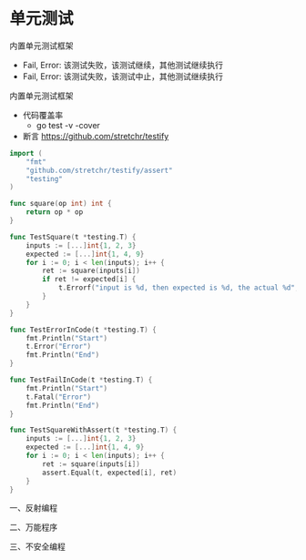 # 单元测试

内置单元测试框架
- Fail, Error: 该测试失败，该测试继续，其他测试继续执行
- Fail, Error: 该测试失败，该测试中止，其他测试继续执行

内置单元测试框架
- 代码覆盖率
    - go test -v -cover
- 断言
    https://github.com/stretchr/testify

```go
import (
	"fmt"
	"github.com/stretchr/testify/assert"
	"testing"
)

func square(op int) int {
	return op * op
}

func TestSquare(t *testing.T) {
	inputs := [...]int{1, 2, 3}
	expected := [...]int{1, 4, 9}
	for i := 0; i < len(inputs); i++ {
		ret := square(inputs[i])
		if ret != expected[i] {
			t.Errorf("input is %d, then expected is %d, the actual %d", inputs[i], expected[i], ret)
		}
	}
}

func TestErrorInCode(t *testing.T) {
	fmt.Println("Start")
	t.Error("Error")
	fmt.Println("End")
}

func TestFailInCode(t *testing.T) {
	fmt.Println("Start")
	t.Fatal("Error")
	fmt.Println("End")
}

func TestSquareWithAssert(t *testing.T) {
	inputs := [...]int{1, 2, 3}
	expected := [...]int{1, 4, 9}
	for i := 0; i < len(inputs); i++ {
		ret := square(inputs[i])
		assert.Equal(t, expected[i], ret)
	}
}
```
一、反射编程

二、万能程序

三、不安全编程

